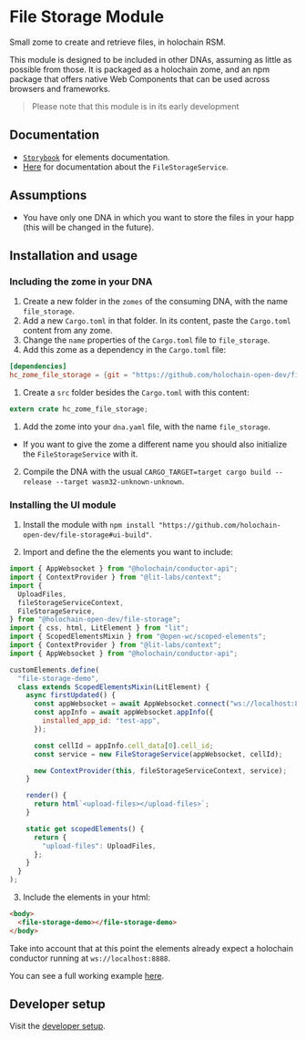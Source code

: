 # File Storage Module

Small zome to create and retrieve files, in holochain RSM.

This module is designed to be included in other DNAs, assuming as little as possible from those. It is packaged as a holochain zome, and an npm package that offers native Web Components that can be used across browsers and frameworks.

> Please note that this module is in its early development

## Documentation

- [`Storybook`](https://holochain-open-dev.github.io/file-storage) for elements documentation.
- [Here](/ui/docs/classes/filestorageservice.md) for documentation about the `FileStorageService`.

## Assumptions

- You have only one DNA in which you want to store the files in your happ (this will be changed in the future).

## Installation and usage

### Including the zome in your DNA

1. Create a new folder in the `zomes` of the consuming DNA, with the name `file_storage`.
2. Add a new `Cargo.toml` in that folder. In its content, paste the `Cargo.toml` content from any zome.
3. Change the `name` properties of the `Cargo.toml` file to `file_storage`.
4. Add this zome as a dependency in the `Cargo.toml` file:

```toml
[dependencies]
hc_zome_file_storage = {git = "https://github.com/holochain-open-dev/file-storage", package = "hc_zome_file_storage"}
```

1. Create a `src` folder besides the `Cargo.toml` with this content:

```rust
extern crate hc_zome_file_storage;
```

1. Add the zome into your `dna.yaml` file, with the name `file_storage`.

- If you want to give the zome a different name you should also initialize the `FileStorageService` with it.

2. Compile the DNA with the usual `CARGO_TARGET=target cargo build --release --target wasm32-unknown-unknown`.

### Installing the UI module

1. Install the module with `npm install "https://github.com/holochain-open-dev/file-storage#ui-build"`.

2. Import and define the the elements you want to include:

```js
import { AppWebsocket } from "@holochain/conductor-api";
import { ContextProvider } from "@lit-labs/context";
import {
  UploadFiles,
  fileStorageServiceContext,
  FileStorageService,
} from "@holochain-open-dev/file-storage";
import { css, html, LitElement } from "lit";
import { ScopedElementsMixin } from "@open-wc/scoped-elements";
import { ContextProvider } from "@lit-labs/context";
import { AppWebsocket } from "@holochain/conductor-api";

customElements.define(
  "file-storage-demo",
  class extends ScopedElementsMixin(LitElement) {
    async firstUpdated() {
      const appWebsocket = await AppWebsocket.connect("ws://localhost:8888");
      const appInfo = await appWebsocket.appInfo({
        installed_app_id: "test-app",
      });

      const cellId = appInfo.cell_data[0].cell_id;
      const service = new FileStorageService(appWebsocket, cellId);

      new ContextProvider(this, fileStorageServiceContext, service);
    }

    render() {
      return html`<upload-files></upload-files>`;
    }

    static get scopedElements() {
      return {
        "upload-files": UploadFiles,
      };
    }
  }
);
```

3. Include the elements in your html:

```html
<body>
  <file-storage-demo></file-storage-demo>
</body>
```

Take into account that at this point the elements already expect a holochain conductor running at `ws://localhost:8888`.

You can see a full working example [here](/ui/demo/index.html).

## Developer setup

Visit the [developer setup](/SETUP.md).
